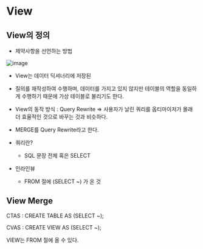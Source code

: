 # View

## View의 정의

- 제약사항을 선언하는 방법

![image](https://user-images.githubusercontent.com/77392444/119779567-c96b6d80-bf03-11eb-8764-18c8873388f5.png)

- View는 데이터 딕셔너리에 저장된 

- 질의를 재작성하여 수행하며, 데이터를 가지고 있지 않지만 테이블의 역할을 동일하게 수행하기 때문에 가상 테이블로 불리기도 한다. 

- View의 동작 방식 : Query Rewrite => 사용자가 날린 쿼리를 옵티마이저가 몰래 더 효율적인 것으로 바꾸는 것과 비슷하다. 

- MERGE를 Query Rewrite라고 한다. 

- 쿼리란?
  - SQL 문장 전체 혹은 SELECT

- 인라인뷰
  - FROM 절에 (SELECT ~) 가 온 것 

## View Merge

CTAS : CREATE TABLE AS (SELECT ~);

CVAS : CREATE VIEW AS (SELECT ~);


VIEW는 FROM 절에 올 수 있다. 

